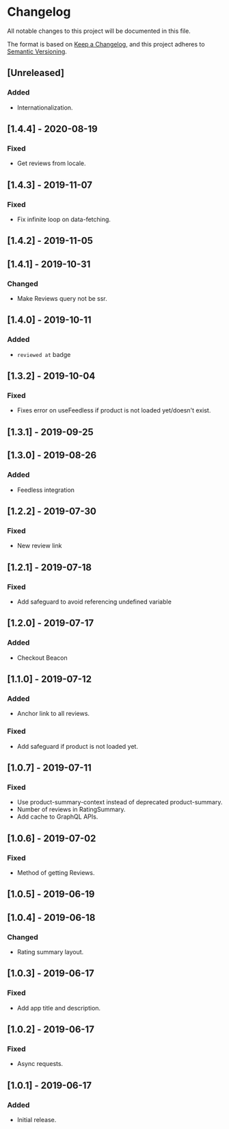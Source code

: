 # Changelog

All notable changes to this project will be documented in this file.

The format is based on [Keep a Changelog](https://keepachangelog.com/en/1.0.0/),
and this project adheres to [Semantic Versioning](https://semver.org/spec/v2.0.0.html).

## [Unreleased]
### Added
- Internationalization.

## [1.4.4] - 2020-08-19
### Fixed
- Get reviews from locale.

## [1.4.3] - 2019-11-07
### Fixed
- Fix infinite loop on data-fetching.

## [1.4.2] - 2019-11-05

## [1.4.1] - 2019-10-31
### Changed
- Make Reviews query not be ssr.

## [1.4.0] - 2019-10-11
### Added
- `reviewed at` badge

## [1.3.2] - 2019-10-04
### Fixed
- Fixes error on useFeedless if product is not loaded yet/doesn't exist.

## [1.3.1] - 2019-09-25

## [1.3.0] - 2019-08-26
### Added
- Feedless integration

## [1.2.2] - 2019-07-30

### Fixed

- New review link

## [1.2.1] - 2019-07-18

### Fixed

- Add safeguard to avoid referencing undefined variable

## [1.2.0] - 2019-07-17

### Added

- Checkout Beacon

## [1.1.0] - 2019-07-12

### Added

- Anchor link to all reviews.

### Fixed

- Add safeguard if product is not loaded yet.

## [1.0.7] - 2019-07-11

### Fixed

- Use product-summary-context instead of deprecated product-summary.
- Number of reviews in RatingSummary.
- Add cache to GraphQL APIs.

## [1.0.6] - 2019-07-02

### Fixed

- Method of getting Reviews.

## [1.0.5] - 2019-06-19

## [1.0.4] - 2019-06-18

### Changed

- Rating summary layout.

## [1.0.3] - 2019-06-17

### Fixed

- Add app title and description.

## [1.0.2] - 2019-06-17

### Fixed

- Async requests.

## [1.0.1] - 2019-06-17

### Added

- Initial release.
